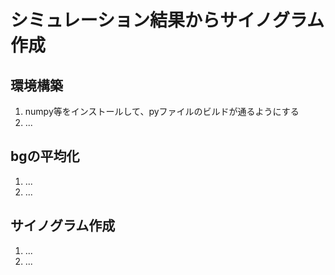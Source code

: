 # シミュレーション結果からサイノグラム作成

## 環境構築
1. numpy等をインストールして、pyファイルのビルドが通るようにする
2. ...

## bgの平均化
1. ... 
2. ...

## サイノグラム作成
1. ...
2. ...
